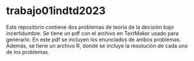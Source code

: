 # trabajo01indtd2023
Este repositorio contiene dos problemas de teoría de la decisión bajo incertidumbre.
Se tiene un pdf con el archivo en TextMaker usado para generarlo. En este pdf se incluyen los enunciados de ambos problemas.
Además, se tiene un archivo R, donde se incluye la resolución de cada uno de los problemas.
